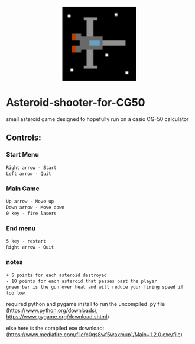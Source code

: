 <p align="center">
    <img width="200" src="/icon.ico" alt="icon">
</p>

# Asteroid-shooter-for-CG50 
  small asteroid game designed to hopefully run on a casio CG-50 calculator
## Controls:
  ### Start Menu
    Right arrow - Start
    Left arrow - Quit

  ### Main Game
    Up arrow - Move up
    Down arrow - Move down
    0 key - fire lasers

  ### End menu
    5 key - restart
    Right arrow - Quit

  ### notes
    + 5 points for each asteroid destroyed
    - 10 points for each asteroid that passes past the player
    green bar is the gun over heat and will reduce your firing speed if too low

required python and pygame install to run the uncompiled .py file
(https://www.python.org/downloads/, https://www.pygame.org/download.shtml)

else here is the compiled exe download:
(https://www.mediafire.com/file/c0qs8wf5waxmup1/Main+1.2.0.exe/file)
